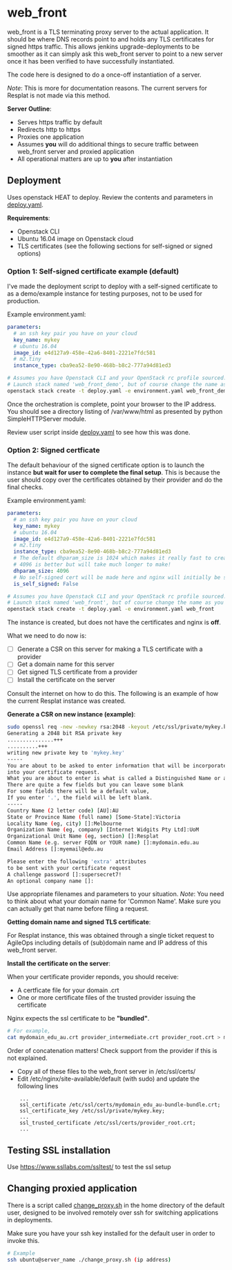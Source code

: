 # web\_front

web\_front is a TLS terminating proxy server to the actual application. It should be where DNS records point to and holds any TLS certificates for signed https traffic. This allows jenkins upgrade-deployments to be smoother as it can simply ask this web\_front server to point to a new server once it has been verified to have successfully instantiated.

The code here is designed to do a once-off instantiation of a server.

_Note_: This is more for documentation reasons. The current servers for Resplat is not made via this method.

__Server Outline__:
 * Serves https traffic by default
 * Redirects http to https
 * Proxies one application
 * Assumes __you__ will do additional things to secure traffic between web\_front server and proxied application
 * All operational matters are up to __you__ after instantiation


## Deployment ##

Uses openstack HEAT to deploy. Review the contents and parameters in [deploy.yaml](deploy.yaml).

__Requirements__:
 * Openstack CLI
 * Ubuntu 16.04 image on Openstack cloud
 * TLS certificates (see the following sections for self-signed or signed options)

### Option 1: Self-signed certificate example (default) ###

I've made the deployment script to deploy with a self-signed certificate to as a demo/example instance for testing purposes, not to be used for production.

Example environment.yaml: 
```yaml
parameters:
  # an ssh key pair you have on your cloud
  key_name: mykey
  # ubuntu 16.04
  image_id: e4d127a9-458e-42a6-8401-2221e7fdc581
  # m2.tiny
  instance_type: cba9ea52-8e90-468b-b8c2-777a94d81ed3
```

```bash
# Assumes you have Openstack CLI and your OpenStack rc profile sourced. 
# Launch stack named 'web_front_demo', but of course change the name as you please
openstack stack create -t deploy.yaml -e environment.yaml web_front_demo
```

Once the orchestration is complete, point your browser to the IP address. You should see a directory listing of /var/www/html as presented by python SimpleHTTPServer module.

Review user script inside [deploy.yaml](deploy.yaml) to see how this was done.


### Option 2: Signed certficate ###

The default behaviour of the signed certificate option is to launch the instance __but wait for user to complete the final setup__. This is because the user should copy over the certificates obtained by their provider and do the final checks.

Example environment.yaml: 
```yaml
parameters:
  # an ssh key pair you have on your cloud
  key_name: mykey
  # ubuntu 16.04
  image_id: e4d127a9-458e-42a6-8401-2221e7fdc581
  # m2.tiny
  instance_type: cba9ea52-8e90-468b-b8c2-777a94d81ed3
  # The default dhparam_size is 1024 which makes it really fast to create.
  # 4096 is better but will take much longer to make!
  dhparam_size: 4096
  # No self-signed cert will be made here and nginx will initially be stopped.
  is_self_signed: False
```
```bash
# Assumes you have Openstack CLI and your OpenStack rc profile sourced. 
# Launch stack named 'web_front', but of course change the name as you please
openstack stack create -t deploy.yaml -e environment.yaml web_front
```

The instance is created, but does not have the certificates and nginx is __off__.

What we need to do now is:
 - [ ] Generate a CSR on this server for making a TLS certificate with a provider
 - [ ] Get a domain name for this server
 - [ ] Get signed TLS certificate from a provider
 - [ ] Install the certificate on the server
 
Consult the internet on how to do this. The following is an example of how the current Resplat instance was created.


__Generate a CSR on new instance (example)__:
```bash
sudo openssl req -new -newkey rsa:2048 -keyout /etc/ssl/private/mykey.key -nodes -out mycsr.csr
Generating a 2048 bit RSA private key
...............+++
..........+++
writing new private key to 'mykey.key'
-----
You are about to be asked to enter information that will be incorporated
into your certificate request.
What you are about to enter is what is called a Distinguished Name or a DN.
There are quite a few fields but you can leave some blank
For some fields there will be a default value,
If you enter '.', the field will be left blank.
-----
Country Name (2 letter code) [AU]:AU
State or Province Name (full name) [Some-State]:Victoria
Locality Name (eg, city) []:Melbourne
Organization Name (eg, company) [Internet Widgits Pty Ltd]:UoM
Organizational Unit Name (eg, section) []:Resplat
Common Name (e.g. server FQDN or YOUR name) []:mydomain.edu.au
Email Address []:myemail@edu.au

Please enter the following 'extra' attributes
to be sent with your certificate request
A challenge password []:supersecret7!  
An optional company name []:
```
Use appropriate filenames and parameters to your situation.
_Note_: You need to think about what your domain name for 'Common Name'. Make sure you can actually get that name before filing a request.

__Getting domain name and signed TLS certificate__:

For Resplat instance, this was obtained through a single ticket request to AgileOps including details of (sub)domain name and IP address of this web\_front server. 

__Install the certificate on the server__:

When your certificate provider reponds, you should receive:
 * A certficate file for your domain .crt
 * One or more certificate files of the trusted provider issuing the certificate
 
Nginx expects the ssl certificate to be __"bundled"__. 
```bash
# For example,
cat mydomain_edu_au.crt provider_intermediate.crt provider_root.crt > mydomain_edu_au-bundle.crt
```
Order of concatenation matters! Check support from the provider if this is not explained.

 * Copy all of these files to the web\_front server in /etc/ssl/certs/
 * Edit /etc/nginx/site-available/default (with sudo) and update the following lines
``` 
    ...
    ssl_certificate /etc/ssl/certs/mydomain_edu_au-bundle-bundle.crt;
    ssl_certificate_key /etc/ssl/private/mykey.key;
    ...
    ssl_trusted_certificate /etc/ssl/certs/provider_root.crt;
    ...
```




## Testing SSL installation ##

Use https://www.ssllabs.com/ssltest/ to test the ssl setup

## Changing proxied application ##

There is a script called [change\_proxy.sh](change_proxy.sh) in the home directory of the default user, designed to be involved remotely over ssh for switching applications in deployments.

Make sure you have your ssh key installed for the default user in order to invoke this.

```bash
# Example
ssh ubuntu@server_name ./change_proxy.sh (ip address)
```









